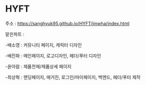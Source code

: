 # HYFT

주소 : https://sanghyuk95.github.io/HYFT/jinwha/index.html

맡은파트 : 

-배소영 : 커뮤니티 페이지, 캐릭터 디자인

-배진화 : 메인페이지, 로고디자인, 헤더/푸터 디자인

-윤아람 : 제품전체/제품상세 페이지

-최상혁 : 랜딩페이지, 매거진, 로그인/마이페이지, 백엔드, 헤더/푸터 제작